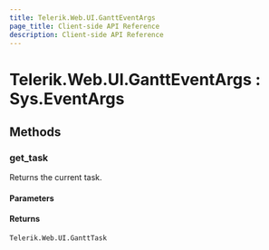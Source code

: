 ```yaml
---
title: Telerik.Web.UI.GanttEventArgs
page_title: Client-side API Reference
description: Client-side API Reference
---
```


# Telerik.Web.UI.GanttEventArgs : Sys.EventArgs 

## Methods

### get_task

Returns the current task. 

#### Parameters

#### Returns

`Telerik.Web.UI.GanttTask`